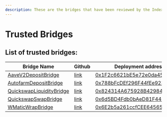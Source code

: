 ```yaml
---
description: These are the bridges that have been reviewed by the IndexPool team.
---
```


# Trusted Bridges

## List of trusted bridges:

| Bridge Name                                                                                                         | Github                                                                                                                                             | Deployment address (Polygon mainnet)                                                                                     |
| ------------------------------------------------------------------------------------------------------------------- | -------------------------------------------------------------------------------------------------------------------------------------------------- | ------------------------------------------------------------------------------------------------------------------------ |
| [AaveV2DepositBridge](https://docs.indexpool.org/developer/bridges/trusted-bridges/aave-v2-deposit-bridge)          | [link](https://github.com/indexpool/indexpool-contracts/blob/main/contracts/bridges/trusted/AaveV2DepositBridge/AaveV2DepositBridge.sol)           | [0x1F2c6621bE5e72e0da454337EF52e7e819F3EEe9](https://polygonscan.com/address/0x1F2c6621bE5e72e0da454337EF52e7e819F3EEe9) |
| [AutofarmDepositBridge](https://docs.indexpool.org/developer/bridges/trusted-bridges/autofarm-deposit-bridge)       | [link](https://github.com/indexpool/indexpool-contracts/blob/main/contracts/bridges/trusted/AutofarmDepositBridge/AutofarmDepositBridge.sol)       | [0x788bFcDEf296F44fEe92390E7268d8DaC1c4ff98](https://polygonscan.com/address/0x788bFcDEf296F44fEe92390E7268d8DaC1c4ff98) |
| [QuickswapLiquidityBridge](https://docs.indexpool.org/developer/bridges/trusted-bridges/quickswap-liquidity-bridge) | [link](https://github.com/indexpool/indexpool-contracts/blob/main/contracts/bridges/trusted/QuickswapLiquidityBridge/QuickswapLiquidityBridge.sol) | [0x824314A675928B429845EF4219F62E1eA6C1b043](https://polygonscan.com/address/0x824314A675928B429845EF4219F62E1eA6C1b043) |
| [QuickswapSwapBridge](https://docs.indexpool.org/developer/bridges/trusted-bridges/quickswap-swap-bridge)           | [link](https://github.com/indexpool/indexpool-contracts/blob/main/contracts/bridges/trusted/QuickswapSwapBridge/QuickswapSwapBridge.sol)           | [0x6d5BD4Fdb0bAeD81F44795D32EAd78C3922BA930](https://polygonscan.com/address/0x6d5BD4Fdb0bAeD81F44795D32EAd78C3922BA930) |
| [WMaticWrapBridge](https://docs.indexpool.org/developer/bridges/trusted-bridges/wmaticwrapbridge)                   | [link](https://github.com/indexpool/indexpool-contracts/blob/main/contracts/bridges/trusted/WMaticWrapBridge/WMaticWrapBridge.sol)                 | [0x6E2b5a261ccfCEE64565C74d7F113658015066f9](https://polygonscan.com/address/0x6E2b5a261ccfCEE64565C74d7F113658015066f9) |
